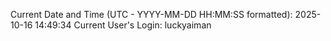 Current Date and Time (UTC - YYYY-MM-DD HH:MM:SS formatted): 2025-10-16 14:49:34
Current User's Login: luckyaiman

